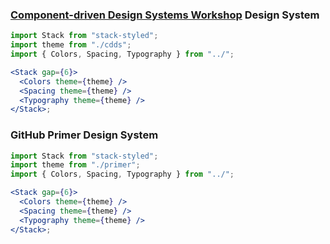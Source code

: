 ### [Component-driven Design Systems Workshop](https://github.com/component-driven/component-driven-development) Design System

```jsx harmony
import Stack from "stack-styled";
import theme from "./cdds";
import { Colors, Spacing, Typography } from "../";

<Stack gap={6}>
  <Colors theme={theme} />
  <Spacing theme={theme} />
  <Typography theme={theme} />
</Stack>;
```

### GitHub Primer Design System

```jsx harmony
import Stack from "stack-styled";
import theme from "./primer";
import { Colors, Spacing, Typography } from "../";

<Stack gap={6}>
  <Colors theme={theme} />
  <Spacing theme={theme} />
  <Typography theme={theme} />
</Stack>;
```
